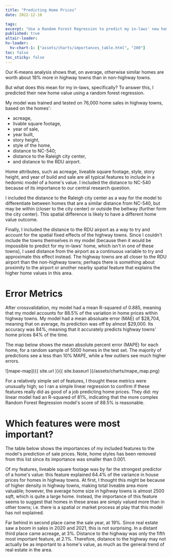 ```yaml
---
title: "Predicting Home Prices"
date: 2022-12-16

tags: 
excerpt: "Use a Random Forest Regression to predict my in-laws' new home value, based on proximity to the highway and sales data from highway towns."
published: true
altair-loader:
hv-loader:
  hv-chart-1: ["assets/charts/importances_table.html", "200"]
toc: false
toc_sticky: false
---
```


Our K-means analysis shows that, on average, otherwise similar homes are worth about 18% more in highway towns than in non-highway towns.

But what does this mean for my in-laws, specifically? To answer this, I predicted their new home value using a random forest regression.

My model was trained and tested on 76,000 home sales in highway towns, based on the homes':

* acreage, 
* livable square footage, 
* year of sale, 
* year built, 
* story height, 
* style of the home,
* distance to NC-540; 
* distance to the Raleigh city center, 
* and distance to the RDU airport.

Home attributes, such as acreage, liveable square footage, style, story height, and year of build and sale are all typical features to include in a hedomic model of a home's value. I included the distance to NC-540 because of its importance to our central research question.

I included the distance to the Raleigh city center as a way for the model to differentiate between homes that are a similar distance from NC-540, but may be within (closer to the city center) or outside the beltway (further form the city center). This spatial difference is likely to have a different home value outcome.

Finally, I included the distance to the RDU airport as a way to try and account for the spatial fixed effects of the highway towns. Since I couldn't include the towns themselves in my model (because then it would be impossible to predict for my in-laws' home, which isn't in one of these towns), I used distance from the airport as a continuous variable to try and approximate this effect instead. The highway towns are all closer to the RDU airport than the non-highway towns; perhaps there is something about proximity to the airport or another nearby spatial feature that explains the higher home values in this area.

# Error Metrics
After crossvalidation, my model had a mean R-squared of 0.885, meaning that my model accounts for 88.5% of the variation in home prices within highway towns. My model had a mean absoluate error (MAE) of $28,704, meaning that on average, its prediction was off by almost $29,000. Its accuracy was 84%, meaning that it accurately predicts highway towns' home prices 84% of the time.

The map below shows the mean absolute percent error (MAPE) for each home, for a random sample of 5000 homes in the test set. The majority of predictions see a less than 10% MAPE, while a few outliers see much higher errors.

![mape-map]({{ site.url }}{{ site.baseurl }}/assets/charts/mape_map.png)

For a relatively simple set of features, I thought these metrics were unusually high; so I ran a simple linear regression to confirm if these features really did as good of a job predicting home prices. They did: my linear model had an R-squared of 81%, indicating that the more complex Random Forest Regression model's score of 88.5% is reasonable.

# Which features were most important?
The table below shows the importances of my included features to the model's prediction of sale prices. Note, home styles has been removed from this list since its importance was smaller than 0.001.

<div id="hv-chart-1"></div>
Of my features, liveable square footage was by far the strongest predictor of a home's value: this feature explained 64.4% of the variance in house prices for homes in highway towns. At first, I thought this might be because of higher density in highway towns, making total liveable area more valuable; however, the average home size in hgihway towns is almost 2500 sqft, which is quite a large home. Instead, the importance of this feature seems to suggest that homes in these areas are simply valued more than in other towns; i.e. there is a spatial or market process at play that this model has not explained.

Far behind in second place came the sale year, at 19%. Since real estate saw a boom in sales in 2020 and 2021, this is not surprising. In a distant third place came acreage, at 3%. Distance to the highway was only the fifth most important feature, at 2.1%. Therefore, distance to the highway may not actually be as important to a home's value, as much as the general trend of real estate in the area.

